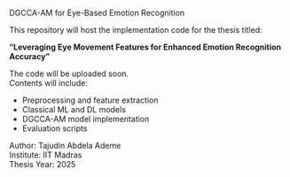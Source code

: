  DGCCA-AM for Eye-Based Emotion Recognition

This repository will host the implementation code for the thesis titled:

**“Leveraging Eye Movement Features for Enhanced Emotion Recognition Accuracy”**

 The code will be uploaded soon.  
 Contents will include:
- Preprocessing and feature extraction
- Classical ML and DL models
- DGCCA-AM model implementation
- Evaluation scripts

Author: Tajudin Abdela Ademe  
Institute: IIT Madras  
Thesis Year: 2025
